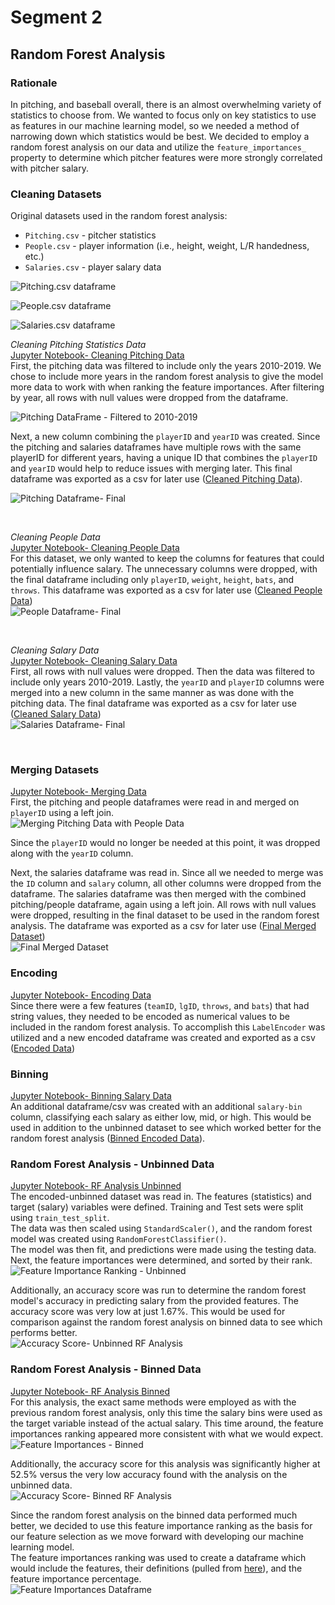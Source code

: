 # Segment 2

## Random Forest Analysis


### Rationale
In pitching, and baseball overall, there is an almost overwhelming variety of statistics to choose from. We wanted to focus only on key statistics to use as features in our machine learning model, so we needed a method of narrowing down which statistics would be best. We decided to employ a random forest analysis on our data and utilize the `feature_importances_` property to determine which pitcher features were more strongly correlated with pitcher salary.

### Cleaning Datasets

 Original datasets used in the random forest analysis:

 - `Pitching.csv` - pitcher statistics
 - `People.csv` - player information (i.e., height, weight, L/R handedness, etc.)
 - `Salaries.csv` - player salary data

![Pitching.csv dataframe](./images/pitchingCSV-example.png)

![People.csv dataframe](./images/peopleCSV-example.png)

![Salaries.csv dataframe](./images/salaryCSV-example.png)


*Cleaning Pitching Statistics Data*<br>
[Jupyter Notebook- Cleaning Pitching Data](./cleaning-pitching-data.ipynb)
<br>
First, the pitching data was filtered to include only the years 2010-2019. We chose to include more years in the random forest analysis to give the model more data to work with when ranking the feature importances. After filtering by year, all rows with null values were dropped from the dataframe. 

![Pitching DataFrame - Filtered to 2010-2019](./images/pitchingCSV-yrs_filtered.png)
<br>

Next, a new column combining the `playerID` and `yearID` was created. Since the pitching and salaries dataframes have multiple rows with the same playerID for different years, having a unique ID that combines the `playerID` and `yearID` would help to reduce issues with merging later. This final dataframe was exported as a csv for later use ([Cleaned Pitching Data](./2010-2019_pitching_clean.csv)).

![Pitching Dataframe- Final](./images/pitchingDF-final.png)


<br>

*Cleaning People Data*<br>
[Jupyter Notebook- Cleaning People Data](./cleaning-people-data.ipynb)
<br>
For this dataset, we only wanted to keep the columns for features that could potentially influence salary. The unnecessary columns were dropped, with the final dataframe including only `playerID`, `weight`, `height`, `bats`, and `throws`. This dataframe was exported as a csv for later use ([Cleaned People Data](./2010-2019_people_clean.csv))
<br>
![People Dataframe- Final](./images/peopleDF-final.png)

<br>

*Cleaning Salary Data*<br>
[Jupyter Notebook- Cleaning Salary Data](./cleaning-sal-data.ipynb)<br>
First, all rows with null values were dropped. Then the data was filtered to include only years 2010-2019. Lastly, the `yearID` and `playerID` columns were merged into a new column in the same manner as was done with the pitching data. The final dataframe was exported as a csv for later use ([Cleaned Salary Data](./2010-2019_salaries_clean.csv)) <br>
![Salaries Dataframe- Final](./images/salaryDF-final.png)<br>


<br>

### Merging Datasets
[Jupyter Notebook- Merging Data](./merging-data.ipynb)<br>
First, the pitching and people dataframes were read in and merged on `playerID` using a left join. 
<br>![Merging Pitching Data with People Data](./images/merge_pitch-ppl.png)<br>

Since the `playerID` would no longer be needed at this point, it was dropped along with the `yearID` column.<br>

Next, the salaries dataframe was read in. Since all we needed to merge was the `ID` column and `salary` column, all other columns were dropped from the dataframe. The salaries dataframe was then merged with the combined pitching/people dataframe, again using a left join. All rows with null values were dropped, resulting in the final dataset to be used in the random forest analysis. The dataframe was exported as a csv for later use ([Final Merged Dataset](./2010-2019_data.csv))
<br>![Final Merged Dataset](./images/merged-final.png)<br>

### Encoding 
[Jupyter Notebook- Encoding Data](./encoding-data.ipynb)<br>
Since there were a few features (`teamID`, `lgID`, `throws`, and `bats`) that had string values, they needed to be encoded as numerical values to be included in the random forest analysis. To accomplish this `LabelEncoder` was utilized and a new encoded dataframe was created and exported as a csv ([Encoded Data](./encoded_data.csv))

### Binning
[Jupyter Notebook- Binning Salary Data](./binning-data.ipynb)<br>
An additional dataframe/csv was created with an additional `salary-bin` column, classifying each salary as either low, mid, or high. This would be used in addition to the unbinned dataset to see which worked better for the random forest analysis ([Binned Encoded Data](./encoded_data_binned.csv)).

### Random Forest Analysis - Unbinned Data
[Jupyter Notebook- RF Analysis Unbinned](./RF-redo-unbinned.ipynb)<br>
The encoded-unbinned dataset was read in. The features (statistics) and target (salary) variables were defined. Training and Test sets were split using `train_test_split`. 
<br>
The data was then scaled using `StandardScaler()`, and the random forest model was created using `RandomForestClassifier()`.
<br>
The model was then fit, and predictions were made using the testing data. Next, the feature importances were determined, and sorted by their rank. 
<br>![Feature Importance Ranking - Unbinned](./images/feature-importances_unbinned.png)<br>

Additionally, an accuracy score was run to determine the random forest model's accuracy in predicting salary from the provided features. The accuracy score was very low at just 1.67%. This would be used for comparison against the random forest analysis on binned data to see which performs better. 
<br>![Accuracy Score- Unbinned RF Analysis](./images/unbinned-acc_score.png) 

### Random Forest Analysis - Binned Data
[Jupyter Notebook- RF Analysis Binned](./RF-redo-binned.ipynb)<br>
For this analysis, the exact same methods were employed as with the previous random forest analysis, only this time the salary bins were used as the target variable instead of the actual salary. This time around, the feature importances ranking appeared more consistent with what we would expect. 
<br>![Feature Importances - Binned](./images/feature-importances_binned.png)<br>

Additionally, the accuracy score for this analysis was significantly higher at 52.5% versus the very low accuracy found with the analysis on the unbinned data. 
<br>![Accuracy Score- Binned RF Analysis](./images/binned-acc_score.png)<br>

Since the random forest analysis on the binned data performed much better, we decided to use this feature importance ranking as the basis for our feature selection as we move forward with developing our machine learning model.
<br>
The feature importances ranking was used to create a dataframe which would include the features, their definitions (pulled from [here](https://rdrr.io/cran/Lahman/man/Pitching.html)), and the feature importance percentage.
<br>
![Feature Importances Dataframe](./images/feature-importances_df.png)

<br><br>
